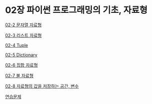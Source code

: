 # 02장 파이썬 프로그래밍의 기초, 자료형

[02-2 문자열 자료형](02%E1%84%8C%E1%85%A1%E1%86%BC%20%E1%84%91%E1%85%A1%E1%84%8B%E1%85%B5%E1%84%8A%E1%85%A5%E1%86%AB%20%E1%84%91%E1%85%B3%E1%84%85%E1%85%A9%E1%84%80%E1%85%B3%E1%84%85%E1%85%A2%E1%84%86%E1%85%B5%E1%86%BC%E1%84%8B%E1%85%B4%20%E1%84%80%E1%85%B5%E1%84%8E%E1%85%A9,%20%E1%84%8C%E1%85%A1%E1%84%85%E1%85%AD%E1%84%92%E1%85%A7%E1%86%BC%20e8d277795679416988690980a11b2778/02-2%20%E1%84%86%E1%85%AE%E1%86%AB%E1%84%8C%E1%85%A1%E1%84%8B%E1%85%A7%E1%86%AF%20%E1%84%8C%E1%85%A1%E1%84%85%E1%85%AD%E1%84%92%E1%85%A7%E1%86%BC%205f32468bc7524ddba036998dcf78efe6.md)

[02-3 리스트 자료형](02%E1%84%8C%E1%85%A1%E1%86%BC%20%E1%84%91%E1%85%A1%E1%84%8B%E1%85%B5%E1%84%8A%E1%85%A5%E1%86%AB%20%E1%84%91%E1%85%B3%E1%84%85%E1%85%A9%E1%84%80%E1%85%B3%E1%84%85%E1%85%A2%E1%84%86%E1%85%B5%E1%86%BC%E1%84%8B%E1%85%B4%20%E1%84%80%E1%85%B5%E1%84%8E%E1%85%A9,%20%E1%84%8C%E1%85%A1%E1%84%85%E1%85%AD%E1%84%92%E1%85%A7%E1%86%BC%20e8d277795679416988690980a11b2778/02-3%20%E1%84%85%E1%85%B5%E1%84%89%E1%85%B3%E1%84%90%E1%85%B3%20%E1%84%8C%E1%85%A1%E1%84%85%E1%85%AD%E1%84%92%E1%85%A7%E1%86%BC%20ad0f9ed2e89f4c23a08d98ac7aa5a6d7.md)

[02-4 Tuple](02%E1%84%8C%E1%85%A1%E1%86%BC%20%E1%84%91%E1%85%A1%E1%84%8B%E1%85%B5%E1%84%8A%E1%85%A5%E1%86%AB%20%E1%84%91%E1%85%B3%E1%84%85%E1%85%A9%E1%84%80%E1%85%B3%E1%84%85%E1%85%A2%E1%84%86%E1%85%B5%E1%86%BC%E1%84%8B%E1%85%B4%20%E1%84%80%E1%85%B5%E1%84%8E%E1%85%A9,%20%E1%84%8C%E1%85%A1%E1%84%85%E1%85%AD%E1%84%92%E1%85%A7%E1%86%BC%20e8d277795679416988690980a11b2778/02-4%20Tuple%20ab682f20a7054d5fa0c6e2a8ee0cdeaa.md)

[02-5 Dictionary](02%E1%84%8C%E1%85%A1%E1%86%BC%20%E1%84%91%E1%85%A1%E1%84%8B%E1%85%B5%E1%84%8A%E1%85%A5%E1%86%AB%20%E1%84%91%E1%85%B3%E1%84%85%E1%85%A9%E1%84%80%E1%85%B3%E1%84%85%E1%85%A2%E1%84%86%E1%85%B5%E1%86%BC%E1%84%8B%E1%85%B4%20%E1%84%80%E1%85%B5%E1%84%8E%E1%85%A9,%20%E1%84%8C%E1%85%A1%E1%84%85%E1%85%AD%E1%84%92%E1%85%A7%E1%86%BC%20e8d277795679416988690980a11b2778/02-5%20Dictionary%20415a607ca2ed4323a1371fe547d41286.md)

[02-6 집합 자료형](02%E1%84%8C%E1%85%A1%E1%86%BC%20%E1%84%91%E1%85%A1%E1%84%8B%E1%85%B5%E1%84%8A%E1%85%A5%E1%86%AB%20%E1%84%91%E1%85%B3%E1%84%85%E1%85%A9%E1%84%80%E1%85%B3%E1%84%85%E1%85%A2%E1%84%86%E1%85%B5%E1%86%BC%E1%84%8B%E1%85%B4%20%E1%84%80%E1%85%B5%E1%84%8E%E1%85%A9,%20%E1%84%8C%E1%85%A1%E1%84%85%E1%85%AD%E1%84%92%E1%85%A7%E1%86%BC%20e8d277795679416988690980a11b2778/02-6%20%E1%84%8C%E1%85%B5%E1%86%B8%E1%84%92%E1%85%A1%E1%86%B8%20%E1%84%8C%E1%85%A1%E1%84%85%E1%85%AD%E1%84%92%E1%85%A7%E1%86%BC%2033a4b4fe431344ac8df08e92e9003bc7.md)

[02-7 불 자료형](02%E1%84%8C%E1%85%A1%E1%86%BC%20%E1%84%91%E1%85%A1%E1%84%8B%E1%85%B5%E1%84%8A%E1%85%A5%E1%86%AB%20%E1%84%91%E1%85%B3%E1%84%85%E1%85%A9%E1%84%80%E1%85%B3%E1%84%85%E1%85%A2%E1%84%86%E1%85%B5%E1%86%BC%E1%84%8B%E1%85%B4%20%E1%84%80%E1%85%B5%E1%84%8E%E1%85%A9,%20%E1%84%8C%E1%85%A1%E1%84%85%E1%85%AD%E1%84%92%E1%85%A7%E1%86%BC%20e8d277795679416988690980a11b2778/02-7%20%E1%84%87%E1%85%AE%E1%86%AF%20%E1%84%8C%E1%85%A1%E1%84%85%E1%85%AD%E1%84%92%E1%85%A7%E1%86%BC%206223d05bcd0a456089a1f7a4d6bb288f.md)

[02-8 자료형의 값을 저장하는 공간, 변수](02%E1%84%8C%E1%85%A1%E1%86%BC%20%E1%84%91%E1%85%A1%E1%84%8B%E1%85%B5%E1%84%8A%E1%85%A5%E1%86%AB%20%E1%84%91%E1%85%B3%E1%84%85%E1%85%A9%E1%84%80%E1%85%B3%E1%84%85%E1%85%A2%E1%84%86%E1%85%B5%E1%86%BC%E1%84%8B%E1%85%B4%20%E1%84%80%E1%85%B5%E1%84%8E%E1%85%A9,%20%E1%84%8C%E1%85%A1%E1%84%85%E1%85%AD%E1%84%92%E1%85%A7%E1%86%BC%20e8d277795679416988690980a11b2778/02-8%20%E1%84%8C%E1%85%A1%E1%84%85%E1%85%AD%E1%84%92%E1%85%A7%E1%86%BC%E1%84%8B%E1%85%B4%20%E1%84%80%E1%85%A1%E1%86%B9%E1%84%8B%E1%85%B3%E1%86%AF%20%E1%84%8C%E1%85%A5%E1%84%8C%E1%85%A1%E1%86%BC%E1%84%92%E1%85%A1%E1%84%82%E1%85%B3%E1%86%AB%20%E1%84%80%E1%85%A9%E1%86%BC%E1%84%80%E1%85%A1%E1%86%AB,%20%E1%84%87%E1%85%A7%E1%86%AB%E1%84%89%E1%85%AE%204bc59fd66be045288056b9b8f8132558.md)

[연습문제](02%E1%84%8C%E1%85%A1%E1%86%BC%20%E1%84%91%E1%85%A1%E1%84%8B%E1%85%B5%E1%84%8A%E1%85%A5%E1%86%AB%20%E1%84%91%E1%85%B3%E1%84%85%E1%85%A9%E1%84%80%E1%85%B3%E1%84%85%E1%85%A2%E1%84%86%E1%85%B5%E1%86%BC%E1%84%8B%E1%85%B4%20%E1%84%80%E1%85%B5%E1%84%8E%E1%85%A9,%20%E1%84%8C%E1%85%A1%E1%84%85%E1%85%AD%E1%84%92%E1%85%A7%E1%86%BC%20e8d277795679416988690980a11b2778/%E1%84%8B%E1%85%A7%E1%86%AB%E1%84%89%E1%85%B3%E1%86%B8%E1%84%86%E1%85%AE%E1%86%AB%E1%84%8C%E1%85%A6%20019d99de67954d7bb55a20d17097611b.md)